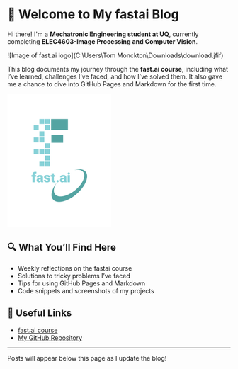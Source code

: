 # 👋 Welcome to My fastai Blog
Hi there! I'm a **Mechatronic Engineering student at UQ**, currently completing **ELEC4603-Image Processing and Computer Vision**.

![Image of fast.ai logo](C:\Users\Tom Monckton\Downloads\download.jfif)

This blog documents my journey through the **fast.ai course**, including what I’ve learned, challenges I’ve faced, and how I’ve solved them. It also gave me a chance to dive into GitHub Pages and Markdown for the first time.

![Image of fast.ai logo](images/logo.png)

## 🔍 What You’ll Find Here

- Weekly reflections on the fastai course  
- Solutions to tricky problems I’ve faced  
- Tips for using GitHub Pages and Markdown  
- Code snippets and screenshots of my projects  

## 🔗 Useful Links

- [fast.ai course](https://www.fast.ai)
- [My GitHub Repository](https://github.com/TOm-Monckton/TOm-Monckton.github.io)

---

Posts will appear below this page as I update the blog!
